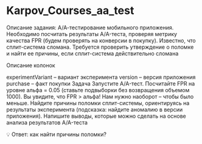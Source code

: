 # Karpov_Courses_aa_test

Описание задания: А/А-тестирование мобильного приложения. Необходимо посчитать результаты A/A-теста, проверяя метрику качества FPR (будем проверять на конверсии в покупку). Известно, что сплит-система сломана. Требуется проверить утверждение о поломке и найти ее причины, если сплит-система действительно сломана

Описание колонок

experimentVariant – вариант эксперимента
version – версия приложения
purchase – факт покупки
Задача Запустите A/A-тест. Посчитайте FPR на уровне альфа = 0.05 (ставьте подвыборки без возвращения объемом 1000). Вы увидите, что FPR > альфа! Нам нужно наоборот – чтобы было меньше. Найдите причины поломки сплит-системы, ориентируясь на результаты эксперимента (подсказка: найдите аномалию в версии приложения). Напишите выводы, которые можно сделать на основе анализа результатов A/A-теста

💡 Ответ: как найти причины поломки?